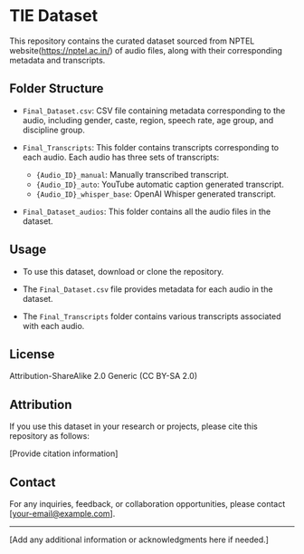 # TIE Dataset

This repository contains the curated dataset sourced from NPTEL website(https://nptel.ac.in/) of audio files, along with their corresponding metadata and transcripts.

## Folder Structure

- `Final_Dataset.csv`: CSV file containing metadata corresponding to the audio, including gender, caste, region, speech rate, age group, and discipline group.

- `Final_Transcripts`: This folder contains transcripts corresponding to each audio. Each audio has three sets of transcripts:
  - `{Audio_ID}_manual`: Manually transcribed transcript.
  - `{Audio_ID}_auto`: YouTube automatic caption generated transcript.
  - `{Audio_ID}_whisper_base`: OpenAI Whisper generated transcript.

- `Final_Dataset_audios`: This folder contains all the audio files in the dataset.

## Usage

- To use this dataset, download or clone the repository.

- The `Final_Dataset.csv` file provides metadata for each audio in the dataset.

- The `Final_Transcripts` folder contains various transcripts associated with each audio.

## License

Attribution-ShareAlike 2.0 Generic (CC BY-SA 2.0) 

## Attribution

If you use this dataset in your research or projects, please cite this repository as follows:

[Provide citation information]

## Contact

For any inquiries, feedback, or collaboration opportunities, please contact [your-email@example.com].

---

[Add any additional information or acknowledgments here if needed.]

